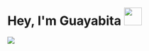 # Hey, I'm Guayabita <img height="40" src="https://raw.githubusercontent.com/innng/innng/master/assets/kyubey.gif"/>



<a href="https://github.com/Gurupreet">
  <img align="center" src="https://github-readme-stats.vercel.app/api/top-langs/?username=GuayabitaDev&theme=dracula&hide_langs_below=1" />
</a>
